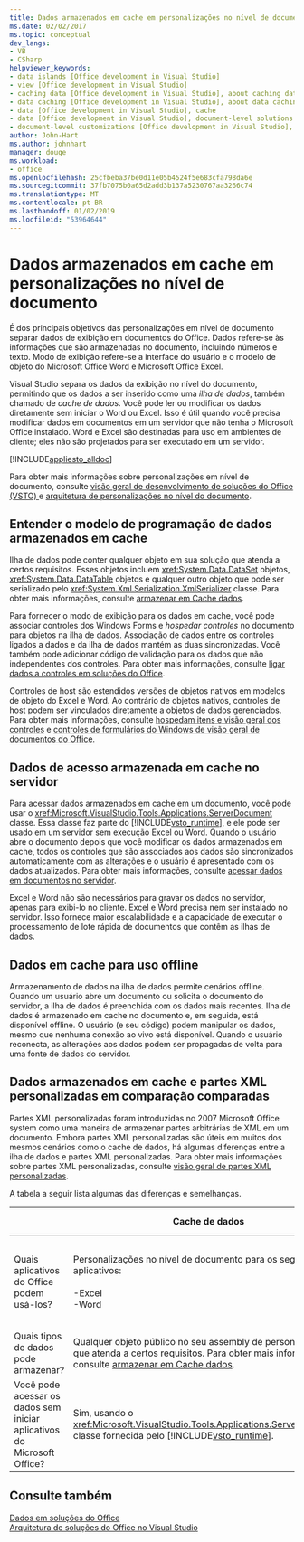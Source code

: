 ```yaml
---
title: Dados armazenados em cache em personalizações no nível de documento
ms.date: 02/02/2017
ms.topic: conceptual
dev_langs:
- VB
- CSharp
helpviewer_keywords:
- data islands [Office development in Visual Studio]
- view [Office development in Visual Studio]
- caching data [Office development in Visual Studio], about caching data
- data caching [Office development in Visual Studio], about data caching
- data [Office development in Visual Studio], cache
- data [Office development in Visual Studio], document-level solutions
- document-level customizations [Office development in Visual Studio], data model
author: John-Hart
ms.author: johnhart
manager: douge
ms.workload:
- office
ms.openlocfilehash: 25cfbeba37be0d11e05b4524f5e683cfa798da6e
ms.sourcegitcommit: 37fb7075b0a65d2add3b137a5230767aa3266c74
ms.translationtype: MT
ms.contentlocale: pt-BR
ms.lasthandoff: 01/02/2019
ms.locfileid: "53964644"
---
```

# <a name="cached-data-in-document-level-customizations"></a>Dados armazenados em cache em personalizações no nível de documento
  É dos principais objetivos das personalizações em nível de documento separar dados de exibição em documentos do Office. Dados refere-se às informações que são armazenadas no documento, incluindo números e texto. Modo de exibição refere-se a interface do usuário e o modelo de objeto do Microsoft Office Word e Microsoft Office Excel.  
  
 Visual Studio separa os dados da exibição no nível do documento, permitindo que os dados a ser inserido como uma *ilha de dados*, também chamado de *cache de dados*. Você pode ler ou modificar os dados diretamente sem iniciar o Word ou Excel. Isso é útil quando você precisa modificar dados em documentos em um servidor que não tenha o Microsoft Office instalado. Word e Excel são destinadas para uso em ambientes de cliente; eles não são projetados para ser executado em um servidor.  
  
 [!INCLUDE[appliesto_alldoc](../vsto/includes/appliesto-alldoc-md.md)]  
  
 Para obter mais informações sobre personalizações em nível de documento, consulte [visão geral de desenvolvimento de soluções do Office &#40;VSTO&#41; ](../vsto/office-solutions-development-overview-vsto.md) e [arquitetura de personalizações no nível do documento](../vsto/architecture-of-document-level-customizations.md).  
  
## <a name="understand-the-cached-data-programming-model"></a>Entender o modelo de programação de dados armazenados em cache  
 Ilha de dados pode conter qualquer objeto em sua solução que atenda a certos requisitos. Esses objetos incluem <xref:System.Data.DataSet> objetos, <xref:System.Data.DataTable> objetos e qualquer outro objeto que pode ser serializado pelo <xref:System.Xml.Serialization.XmlSerializer> classe. Para obter mais informações, consulte [armazenar em Cache dados](../vsto/caching-data.md).  
  
 Para fornecer o modo de exibição para os dados em cache, você pode associar controles dos Windows Forms e *hospedar controles* no documento para objetos na ilha de dados. Associação de dados entre os controles ligados a dados e da ilha de dados mantém as duas sincronizadas. Você também pode adicionar código de validação para os dados que não independentes dos controles. Para obter mais informações, consulte [ligar dados a controles em soluções do Office](../vsto/binding-data-to-controls-in-office-solutions.md).  
  
 Controles de host são estendidos versões de objetos nativos em modelos de objeto do Excel e Word. Ao contrário de objetos nativos, controles de host podem ser vinculados diretamente a objetos de dados gerenciados. Para obter mais informações, consulte [hospedam itens e visão geral dos controles](../vsto/host-items-and-host-controls-overview.md) e [controles de formulários do Windows de visão geral de documentos do Office](../vsto/windows-forms-controls-on-office-documents-overview.md).  
  
## <a name="access-cached-data-on-the-server"></a>Dados de acesso armazenada em cache no servidor  
 Para acessar dados armazenados em cache em um documento, você pode usar o <xref:Microsoft.VisualStudio.Tools.Applications.ServerDocument> classe. Essa classe faz parte do [!INCLUDE[vsto_runtime](../vsto/includes/vsto-runtime-md.md)], e ele pode ser usado em um servidor sem execução Excel ou Word. Quando o usuário abre o documento depois que você modificar os dados armazenados em cache, todos os controles que são associados aos dados são sincronizados automaticamente com as alterações e o usuário é apresentado com os dados atualizados. Para obter mais informações, consulte [acessar dados em documentos no servidor](../vsto/accessing-data-in-documents-on-the-server.md).  
  
 Excel e Word não são necessários para gravar os dados no servidor, apenas para exibi-lo no cliente. Excel e Word precisa nem ser instalado no servidor. Isso fornece maior escalabilidade e a capacidade de executar o processamento de lote rápida de documentos que contêm as ilhas de dados.  
  
## <a name="data-caching-for-offline-use"></a>Dados em cache para uso offline  
 Armazenamento de dados na ilha de dados permite cenários offline. Quando um usuário abre um documento ou solicita o documento do servidor, a ilha de dados é preenchida com os dados mais recentes. Ilha de dados é armazenado em cache no documento e, em seguida, está disponível offline. O usuário (e seu código) podem manipular os dados, mesmo que nenhuma conexão ao vivo está disponível. Quando o usuário reconecta, as alterações aos dados podem ser propagadas de volta para uma fonte de dados do servidor.  
  
## <a name="cached-data-and-custom-xml-parts-compared"></a>Dados armazenados em cache e partes XML personalizadas em comparação comparadas  
 Partes XML personalizadas foram introduzidas no 2007 Microsoft Office system como uma maneira de armazenar partes arbitrárias de XML em um documento. Embora partes XML personalizadas são úteis em muitos dos mesmos cenários como o cache de dados, há algumas diferenças entre a ilha de dados e partes XML personalizadas. Para obter mais informações sobre partes XML personalizadas, consulte [visão geral de partes XML personalizadas](../vsto/custom-xml-parts-overview.md).  
  
 A tabela a seguir lista algumas das diferenças e semelhanças.  
  
||Cache de dados|Partes XML personalizadas|  
|-|----------------|----------------------|  
|Quais aplicativos do Office podem usá-los?|Personalizações no nível de documento para os seguintes aplicativos:<br /><br /> -Excel<br />-Word|Soluções de nível de documento e o nível de aplicativo para os seguintes aplicativos:<br /><br /> -Excel<br />-PowerPoint<br />-Word|  
|Quais tipos de dados pode armazenar?|Qualquer objeto público no seu assembly de personalização que atenda a certos requisitos. Para obter mais informações, consulte [armazenar em Cache dados](../vsto/caching-data.md).|Todos os dados XML.|  
|Você pode acessar os dados sem iniciar aplicativos do Microsoft Office?|Sim, usando o <xref:Microsoft.VisualStudio.Tools.Applications.ServerDocument> classe fornecida pelo [!INCLUDE[vsto_runtime](../vsto/includes/vsto-runtime-md.md)].|Sim, usando classes no <xref:System.IO.Packaging> namespace, ou usando o SDK de formato XML aberto.|  
  
## <a name="see-also"></a>Consulte também  
 [Dados em soluções do Office](../vsto/data-in-office-solutions.md)   
 [Arquitetura de soluções do Office no Visual Studio](../vsto/architecture-of-office-solutions-in-visual-studio.md)  
